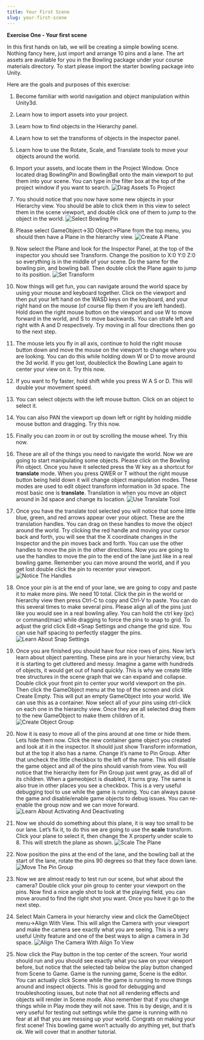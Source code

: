 ```yaml
---
title: Your First Scene
slug: your-first-scene
---
```


**Exercise One - Your first scene**

In this first hands on lab, we will be creating a simple bowling scene.
Nothing fancy here, just import and arrange 10 pins and a lane. The art
assets are available for you in the Bowling package under your course
materials directory. To start please import the starter bowling package
into Unity.

Here are the goals and purposes of this exercise:

1. Become familiar with world navigation and object manipulation within Unity3d.

1. Learn how to import assets into your project.

1. Learn how to find objects in the Hierarchy panel.

1. Learn how to set the transforms of objects in the inspector panel.

1. Learn how to use the Rotate, Scale, and Translate tools to move your objects around the world.

1. Import your assets, and locate them in the Project Window. Once located drag BowlingPin and BowlingBall onto the main viewport to put them into your scene. You can type in the filter box at the top of the project window if you want to search. ![Drag Assets To Project](./media/image11.png)

1. You should notice that you now have some new objects in your Hierarchy view. You should be able to click them in this view to select them in the scene viewport, and double click one of them to jump to the object in the world. ![Select Bowling Pin](./media/image29.png)

1. Please select GameObject-&gt;3D Object-&gt;Plane from the top menu, you should then have a Plane in the hierarchy view. ![Create A Plane](./media/image18.png)

1. Now select the Plane and look for the Inspector Panel, at the top of the inspector you should see Transform. Change the position to X:0 Y:0 Z:0 so everything is in the middle of your scene. Do the same for the bowling pin, and bowling ball. Then double click the Plane again to jump to its position. ![Set Transform](./media/image28.png)

1. Now things will get fun, you can navigate around the world space by using your mouse and keyboard together. Click on the viewport and then put your left hand on the WASD keys on the keyboard, and your right hand on the mouse (of course flip them if you are left handed). Hold down the right mouse button on the viewport and use W to move forward in the world, and S to move backwards. You can strafe left and right with A and D respectively. Try moving in all four directions then go to the next step.

1. The mouse lets you fly in all axis, continue to hold the right mouse button down and move the mouse on the viewport to change where you are looking. You can do this while holding down W or D to move around the 3d world. If you get lost, doubleclick the Bowling Lane again to center your view on it. Try this now.

1. If you want to fly faster, hold shift while you press W A S or D. This will double your movement speed.

1. You can select objects with the left mouse button. Click on an object to select it.

1. You can also PAN the viewport up down left or right by holding middle mouse button and dragging. Try this now.

1. Finally you can zoom in or out by scrolling the mouse wheel. Try this now.

1. These are all of the things you need to navigate the world. Now we are going to start manipulating some objects. Please click on the Bowling Pin object. Once you have it selected press the W key as a shortcut for **translate** mode. When you press QWER or T without the right mouse button being held down it will change object manipulation modes. These modes are used to edit object transform information in 3d space. The most basic one is **translate**. Translation is when you move an object around in 3d space and change its location. ![Use Translate Tool](./media/image25.png)

1. Once you have the translate tool selected you will notice that some little blue, green, and red arrows appear over your object. These are the translation handles. You can drag on these handles to move the object around the world. Try clicking the red handle and moving your cursor back and forth, you will see that the X coordinate changes in the Inspector and the pin moves back and forth. You can use the other handles to move the pin in the other directions. Now you are going to use the handles to move the pin to the end of the lane just like in a real bowling game. Remember you can move around the world, and if you get lost double click the pin to recenter your viewport. ![Notice The Handles](./media/image10.png)

1. Once your pin is at the end of your lane, we are going to copy and paste it to make more pins. We need 10 total. Click the pin in the world or hierarchy view then press Ctrl-C to copy and Ctrl-V to paste. You can do this several times to make several pins. Please align all of the pins just like you would see in a real bowling alley. You can hold the ctrl key (pc) or command(mac) while dragging to force the pins to snap to grid. To adjust the grid click Edit-&gt;Snap Settings and change the grid size. You can use half spacing to perfectly stagger the pins. ![Learn About Snap Settings](./media/image09.png)

1. Once you are finished you should have four nice rows of pins. Now let’s learn about object parenting. These pins are in your hierarchy view, but it is starting to get cluttered and messy. Imagine a game with hundreds of objects, it would get out of hand quickly. This is why we create little tree structures in the scene graph that we can expand and collapse. Double click your front pin to center your world viewport on the pin. Then click the GameObject menu at the top of the screen and click Create Empty. This will put an empty GameObject into your world. We can use this as a container. Now select all of your pins using ctrl-click on each one in the hierarchy view. Once they are all selected drag them to the new GameObject to make them children of it. ![Create Object Group](./media/image27.png)

1. Now it is easy to move all of the pins around at one time or hide them. Lets hide them now. Click the new container game object you created and look at it in the inspector. It should just show Transform information, but at the top it also has a name. Change it’s name to Pin Group. After that uncheck the little checkbox to the left of the name. This will disable the game object and all of the pins should vanish from view. You will notice that the hierarchy item for Pin Group just went gray, as did all of its children. When a gameobject is disabled, it turns gray. The same is also true in other places you see a checkbox.  This is a very useful debugging tool to use while the game is running. You can always pause the game and disable/enable game objects to debug issues. You can re-enable the group now and we can move forward. ![Learn About Activating And Deactivating](./media/image19.png)

1. Now we should do something about this plane, it is way too small to be our lane. Let’s fix it, to do this we are going to use the **scale** transform. Click your plane to select it, then change the X property under scale to 8. This will stretch the plane as shown. ![Scale The Plane](./media/image31.png)

1. Now position the pins at the end of the lane, and the bowling ball at the start of the lane, rotate the pins 90 degrees so that they face down lane. ![Move The Pin Group](./media/image26.png)

1. Now we are almost ready to test run our scene, but what about the camera? Double click your pin group to center your viewport on the pins. Now find a nice angle shot to look at the playing field, you can move around to find the right shot you want. Once you have it go to the next step.

1. Select Main Camera in your hierarchy view and click the GameObject menu-&gt;Align With View. This will align the Camera with your viewport and make the camera see exactly what you are seeing. This is a very useful Unity feature and one of the best ways to align a camera in 3d space. ![Align The Camera With Align To View](./media/image16.png)

1. Now click the Play button in the top center of the screen. Your world should run and you should see exactly what you saw on your viewport before, but notice that the selected tab below the play button changed from Scene to Game. Game is the running game, Scene is the editor. You can actually click Scene while the game is running to move things around and inspect objects. This is good for debugging and troubleshooting issues, but note that not all rendering effects and objects will render in Scene mode. Also remember that if you change things while in Play mode they will not save. This is by design, and it is very useful for testing out settings while the game is running with no fear at all that you are messing up your world. Congrats on making your first scene! This bowling game won’t actually do anything yet, but that’s ok. We will cover that in another tutorial.
